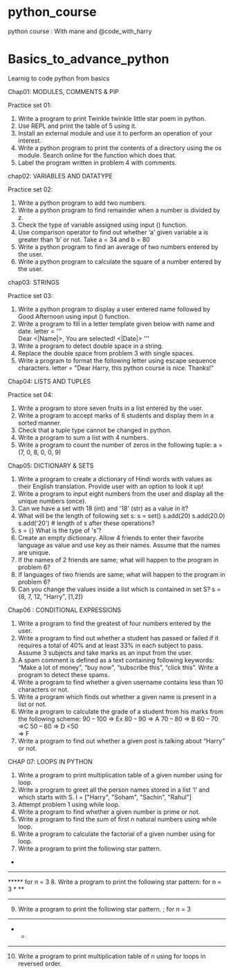 # python_course
python course : With mane and @code_with_harry 

# Basics_to_advance_python
Learnig to code python from basics


Chap01: MODULES, COMMENTS & PIP

Practice set 01:
1. Write a program to print Twinkle twinkle little star poem in python. 
2. Use REPL and print the table of 5 using it.  
3. Install an external module and use it to perform an operation of your interest.  
4. Write a python program to print the contents of a directory using the os module. 
Search online for the function which does that.  
5. Label the program written in problem 4 with comments.


chap02:  VARIABLES AND DATATYPE 

Practice set 02:
1. Write a python program to add two numbers. 
2. Write a python program to find remainder when a number is divided by z. 
3. Check the type of variable assigned using input () function. 
4. Use comparison operator to find out whether ‘a’ given variable a is greater than 
‘b’ or not. Take a = 34 and b = 80 
5. Write a python program to find an average of two numbers entered by the user. 
6. Write a python program to calculate the square of a number entered by the user.



chap03:   STRINGS

Practice set 03:
1. Write a python program to display a user entered name followed by Good 
Afternoon using input () function. 
2. Write a program to fill in a letter template given below with name and date. 
letter = '''  
Dear <|Name|>, 
You are selected! 
<|Date|> 
''' 
3. Write a program to detect double space in a string. 
4. Replace the double space from problem 3 with single spaces. 
5. Write a program to format the following letter using escape sequence 
characters. 
letter = "Dear Harry, this python course is nice. Thanks!"




Chap04:   LISTS AND TUPLES

Practice set 04: 
1. Write a program to store seven fruits in a list entered by the user. 
2. Write a program to accept marks of 6 students and display them in a sorted 
manner. 
3. Check that a tuple type cannot be changed in python. 
4. Write a program to sum a list with 4 numbers. 
5. Write a program to count the number of zeros in the following tuple: 
a = (7, 0, 8, 0, 0, 9)



Chap05:   DICTIONARY & SETS

1. Write a program to create a dictionary of Hindi words with values as their English 
translation. Provide user with an option to look it up! 
2. Write a program to input eight numbers from the user and display all the unique 
numbers (once). 
3. Can we have a set with 18 (int) and '18' (str) as a value in it? 
4. What will be the length of following set s: 
s = set() 
s.add(20) 
s.add(20.0) 
s.add('20') # length of s after these operations? 
5. s = {} 
What is the type of 's'? 
6. Create an empty dictionary. Allow 4 friends to enter their favorite language as 
value and use key as their names. Assume that the names are unique. 
7. If the names of 2 friends are same; what will happen to the program in problem 
6? 
8. If languages of two friends are same; what will happen to the program in problem 
6? 
9. Can you change the values inside a list which is contained in set S? 
s = {8, 7, 12, "Harry", [1,2]}


Chap06 : CONDITIONAL EXPRESSIONS

1. Write a program to find the greatest of four numbers entered by the user. 
2. Write a program to find out whether a student has passed or failed if it requires a 
total of 40% and at least 33% in each subject to pass. Assume 3 subjects and 
take marks as an input from the user. 
3. A spam comment is defined as a text containing following keywords: 
“Make a lot of money”, “buy now”, “subscribe this”, “click this”. Write a program 
to detect these spams. 
4. Write a program to find whether a given username contains less than 10 
characters or not. 
5. Write a program which finds out whether a given name is present in a list or not. 
6. Write a program to calculate the grade of a student from his marks from the 
following scheme: 
90 – 100 => Ex 
80 – 90 => A 
70 – 80 => B 
60 – 70  =>C 
50 – 60 => D 
<50        
=> F 
7. Write a program to find out whether a given post is talking about “Harry” or not.


CHAP 07:   LOOPS IN PYTHON  


1. Write a program to print multiplication table of a given number using for loop. 
2. Write a program to greet all the person names stored in a list ‘l’ and which starts 
with S. 
l = ["Harry", "Soham", "Sachin", "Rahul"] 
3. Attempt problem 1 using while loop. 
4. Write a program to find whether a given number is prime or not. 
5. Write a program to find the sum of first n natural numbers using while loop. 
6. Write a program to calculate the factorial of a given number using for loop. 
7. Write a program to print the following star pattern. 
* 
*** 
***** for n = 3 
8. Write a program to print the following star pattern:  for n = 3 
* 
** 
***     
9. Write a program to print the following star pattern. ; for n = 3 
* * * 
*   *  
* * *  
10. Write a program to print multiplication table of n using for loops in reversed 
order.
